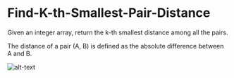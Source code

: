 # Find-K-th-Smallest-Pair-Distance
Given an integer array, return the k-th smallest distance among all the pairs. 

The distance of a pair (A, B) is defined as the absolute difference between A and B.

![alt-text](https://github.com/isha-np/Find-K-th-Smallest-Pair-Distance/blob/main/kth.)

